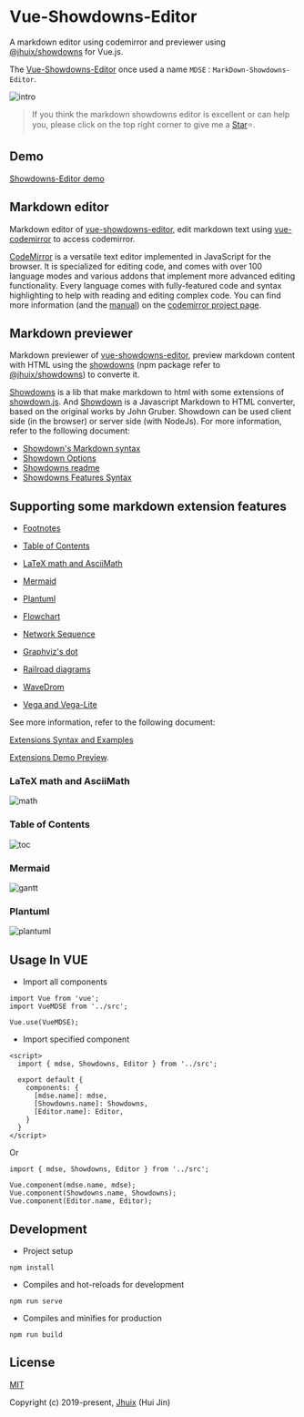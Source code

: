 # Vue-Showdowns-Editor

A markdown editor using codemirror and previewer using [@jhuix/showdowns](https://github.com/jhuix/showdowns) for Vue.js.

The [Vue-Showdowns-Editor](https://github.com/jhuix/vue-showdowns-editor) once used a name `MDSE：MarkDown-Showdowns-Editor`.

![intro](https://raw.githubusercontent.com/jhuix/vue-showdowns-editor/master/docs/screenshot/preview-intro.png)

> If you think the markdown showdowns editor is excellent or can help you, please click on the top right corner to give me a [Star](https://github.com/jhuix/vue-showdowns-editor)⭐️.

## Demo

[Showdowns-Editor demo](https://jhuix.github.io/vue-showdowns-editor)

## Markdown editor

Markdown editor of [vue-showdowns-editor](https://github.com/jhuix/vue-showdowns-editor), edit markdown text using [vue-codemirror](https://github.com/surmon-china/vue-codemirror) to access codemirror.

[CodeMirror](https://github.com/codemirror/CodeMirror) is a versatile text editor implemented in JavaScript for the browser. It is specialized for editing code, and comes with over 100 language modes and various addons that implement more advanced editing functionality. Every language comes with fully-featured code and syntax highlighting to help with reading and editing complex code. You can find more information (and the [manual](https://codemirror.net/doc/manual.html)) on the [codemirror project page](https://codemirror.net/).

## Markdown previewer

Markdown previewer of [vue-showdowns-editor](https://github.com/jhuix/vue-showdowns-editor), preview markdown content with HTML using the [showdowns](https://github.com/jhuix/showdowns) (npm package refer to [@jhuix/showdowns](https://www.npmjs.com/package/@jhuix/showdowns)) to converte it.

[Showdowns](https://github.com/jhuix/showdowns) is a lib that make markdown to html with some extensions of [showdown.js](https://github.com/showdownjs/showdown). And [Showdown](https://github.com/showdownjs/showdown) is a Javascript Markdown to HTML converter, based on the original works by John Gruber. Showdown can be used client side (in the browser) or server side (with NodeJs). For more information, refer to the following document:

- [Showdown's Markdown syntax](https://github.com/showdownjs/showdown/wiki/Showdown's-Markdown-syntax)
- [Showdown Options](https://github.com/showdownjs/showdown/wiki/Showdown-options)
- [Showdowns readme](https://github.com/jhuix/showdowns/blob/master/README.md)
- [Showdowns Features Syntax](https://github.com/jhuix/showdowns/blob/master/public/showdowns-features.md)

## Supporting some markdown extension features

- [Footnotes](https://github.com/jhuix/showdowns/blob/master/docs/showdowns-features.md#footnotes)

- [Table of Contents](https://github.com/jhuix/showdowns/blob/master/docs/showdowns-features.md#table-of-contents)

- [LaTeX math and AsciiMath](https://github.com/jhuix/showdowns/blob/master/docs/showdowns-features.md#latex-math-and-asciimath)

- [Mermaid](https://github.com/jhuix/showdowns/blob/master/docs/showdowns-features.md#mermaid)

- [Plantuml](https://github.com/jhuix/showdowns/blob/master/docs/showdowns-features.md#plantuml)

- [Flowchart](https://github.com/jhuix/showdowns/blob/master/docs/showdowns-features.md#flowchart)

- [Network Sequence](https://github.com/jhuix/showdowns/blob/master/docs/showdowns-features.md#network-sequence)

- [Graphviz's dot](https://github.com/jhuix/showdowns/blob/master/docs/showdowns-features.md#graphviz-s-dot)

- [Railroad diagrams](https://github.com/jhuix/showdowns/blob/master/docs/showdowns-features.md#railroad-diagrams)

- [WaveDrom](https://github.com/jhuix/showdowns/blob/master/docs/showdowns-features.md#wavedrom)

- [Vega and Vega-Lite](https://github.com/jhuix/showdowns/blob/master/docs/showdowns-features.md#vega-and-vega-lite)

See more information, refer to the following document:

[Extensions Syntax and Examples](https://github.com/jhuix/showdowns/blob/master/docs/showdowns-features.md)

[Extensions Demo Preview](https://jhuix.github.io/vue-showdowns-editor).

### LaTeX math and AsciiMath

  ![math](https://raw.githubusercontent.com/jhuix/vue-showdowns-editor/master/docs/screenshot/preview-math.png)

### Table of Contents

  ![toc](https://raw.githubusercontent.com/jhuix/vue-showdowns-editor/master/docs/screenshot/preview-toc.png)

### Mermaid

  ![gantt](https://raw.githubusercontent.com/jhuix/vue-showdowns-editor/master/docs/screenshot/preview-gantt.png)

### Plantuml

  ![plantuml](https://raw.githubusercontent.com/jhuix/vue-showdowns-editor/master/docs/screenshot/preview-plantuml.png)

## Usage In VUE

- Import all components

```
import Vue from 'vue';
import VueMDSE from '../src';

Vue.use(VueMDSE);
```

- Import specified component

```
<script>
  import { mdse, Showdowns, Editor } from '../src';

  export default {
    components: {
      [mdse.name]: mdse,
      [Showdowns.name]: Showdowns,
      [Editor.name]: Editor,
    }
  }
</script>
```

Or

```
import { mdse, Showdowns, Editor } from '../src';

Vue.component(mdse.name, mdse);
Vue.component(Showdowns.name, Showdowns);
Vue.component(Editor.name, Editor);
```

## Development
- Project setup

```
npm install
```

- Compiles and hot-reloads for development

```
npm run serve
```

- Compiles and minifies for production

```
npm run build
```

## License

[MIT](https://github.com/jhuix/vue-showdowns-editor/blob/master/LICENSE)

Copyright (c) 2019-present, [Jhuix](mailto:jhuix0117@gmail.com) (Hui Jin)
